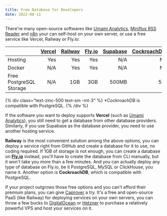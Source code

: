 ```yaml
---
title: Free Database for Developers
date: 2022-08-11
---
```


There're many open-source softwares like [Umami Analytics](https://umami.is), [Miniflux RSS Reader](https://miniflux.app) and [n8n](https://n8n.io/) your can self-host on your own server, or use a free service like Vercel, Railway or Fly.io:

|                         | [Vercel](https://vercel.com) | [Railway](https://railway.app) | [Fly.io](https://fly.io) | [Supabase](https://supabase.com/) | [CockroachDB](https://www.cockroachlabs.com/get-started-cockroachdb/)\* |
| ----------------------- | ---------------------------: | -----------------------------: | -----------------------: | --------------------------------: | ----------------------------------------------------------------------: |
| Hosting                 |                          Yes |                            Yes |                      Yes |                               N/A |                                                                     N/A |
| Docker                  |                          N/A |                            Yes |                      Yes |                               N/A |                                                                     N/A |
| Free PostgreSQL Storage |                          N/A |                            1GB |                      3GB |                             500MB |                                                                     5GB |

{% div class="text-zinc-500 text-sm -mt-3" %}
\*CockroachDB is compatible with PostgreSQL.
{% /div %}

If the software you want to deploy supports **Vercel** (such as [Umami Analytics](https://umami.is)), you still need to get a database from other database providers.
Similarly, if you use Supabase as the database provider, you need to use another hosting service.

**Railway** is the most convenient solution among the above options, you can deploy a service right from GitHub and create a database for it to use, no coding required. If 1GB of storage is not enough, you can create a database on [**Fly.io**](https://fly.io/docs/reference/postgres/) instead, you'll have to create the database from CLI manually, but it won't take you more than a few minutes. And you can actually deploy any type of database on Fly.io, be it PostgreSQL, MySQL or ClickHouse, you name it. Another option is **CockroachDB**, which is compatible with PostgreSQL.

If your project outgrows those free options and you can't afford their premium plans, you can give [Caprover](https://caprover.com/) a try. It's a free and open-source PaaS (like Railway) for deploying services on your own servers, you can throw a few bucks to [DigitalOcean](https://digitalocean.com) or [Hetzner](https://www.hetzner.com/cloud) to purchase a relatively powerful VPS and host your services on it.
